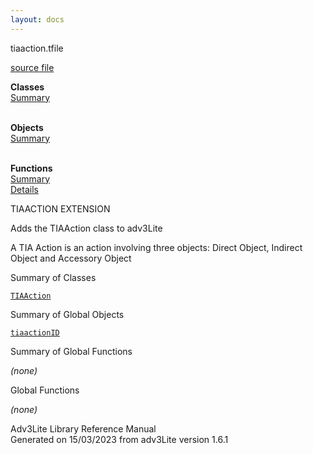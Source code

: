 ```yaml
---
layout: docs
---
```

<span class="title">tiaaction.t</span><span class="type">file</span>

[source file](../source/tiaaction.t.html)

**Classes**  
[Summary](#_ClassSummary_)  
 

**Objects**  
[Summary](#_ObjectSummary_)  
 

**Functions**  
[Summary](#_FunctionSummary_)  
[Details](#_Functions_)



TIAACTION EXTENSION

Adds the TIAAction class to adv3Lite

A TIA Action is an action involving three objects: Direct Object,
Indirect Object and Accessory Object



<span id="_ClassSummary_"></span>



<span class="hdln">Summary of Classes</span>  



[`TIAAction`](../object/TIAAction.html)
<span id="_ObjectSummary_"></span>



<span class="hdln">Summary of Global Objects</span>  



[`tiaactionID`](../object/tiaactionID.html)
<span id="FunctionSummary_"></span>



<span class="hdln">Summary of Global Functions</span>  



*(none)* <span id="_Functions_"></span>



<span class="hdln">Global Functions</span>  



*(none)*



Adv3Lite Library Reference Manual  
Generated on 15/03/2023 from adv3Lite version 1.6.1



